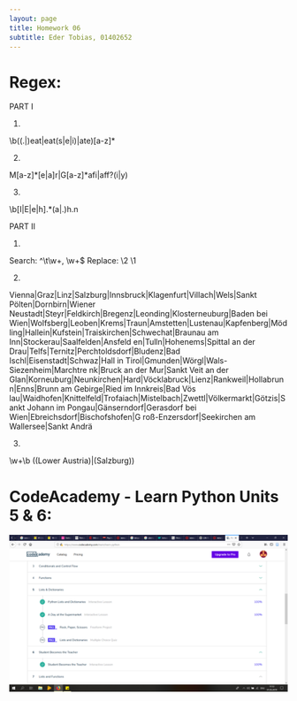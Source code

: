 ```yaml
---
layout: page
title: Homework 06
subtitle: Eder Tobias, 01402652
---
```


# Regex:

PART I

1.

\b((.|)eat|eat(s|e|i)|ate)[a-z]*

2.


M[a-z]*[e|a]r|G[a-z]*afi|aff?(i|y)

3.

\b[I|E|e|h].*(a|.)h.n

PART II

1.

Search: ^\t\w+, \w+$
Replace: \2 \1



2.

Vienna|Graz|Linz|Salzburg|Innsbruck|Klagenfurt|Villach|Wels|Sankt Pölten|Dornbirn|Wiener Neustadt|Steyr|Feldkirch|Bregenz|Leonding|Klosterneuburg|Baden bei 
Wien|Wolfsberg|Leoben|Krems|Traun|Amstetten|Lustenau|Kapfenberg|Mödling|Hallein|Kufstein|Traiskirchen|Schwechat|Braunau am Inn|Stockerau|Saalfelden|Ansfeld
en|Tulln|Hohenems|Spittal an der Drau|Telfs|Ternitz|Perchtoldsdorf|Bludenz|Bad Ischl|Eisenstadt|Schwaz|Hall in Tirol|Gmunden|Wörgl|Wals-Siezenheim|Marchtre
nk|Bruck an der Mur|Sankt Veit an der Glan|Korneuburg|Neunkirchen|Hard|Vöcklabruck|Lienz|Rankweil|Hollabrunn|Enns|Brunn am Gebirge|Ried im Innkreis|Bad Vös
lau|Waidhofen|Knittelfeld|Trofaiach|Mistelbach|Zwettl|Völkermarkt|Götzis|Sankt Johann im Pongau|Gänserndorf|Gerasdorf bei Wien|Ebreichsdorf|Bischofshofen|G
roß-Enzersdorf|Seekirchen am Wallersee|Sankt Andrä

3.

\w+\b (\(Lower Austria\)|\(Salzburg\))


# CodeAcademy - Learn Python Units 5 & 6:

![PythonU3_4](../img/PythonU5_U6.png)
